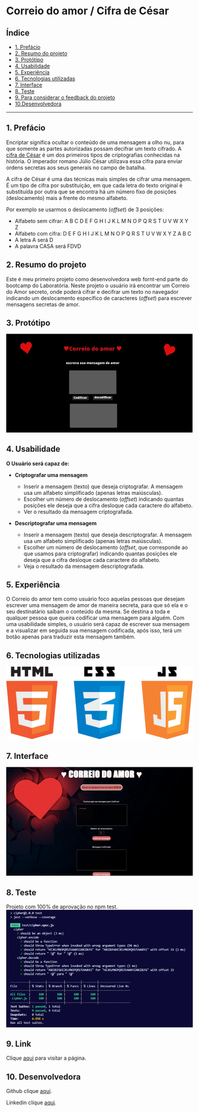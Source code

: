 # Correio do amor / Cifra de César 

## Índice

* [1. Prefácio](#1-prefácio)
* [2. Resumo do projeto](#2-resumo-do-projeto)
* [3. Protótipo](#3-protótipo)
* [4. Usabilidade](#4-usabilidade)
* [5. Experiência](#5-experiência)
* [6. Tecnologias utilizadas](#6-tecnologias-utilizadas)
* [7. Interface](#7-interface)
* [8. Teste](#8-teste)
* [9. Para considerar o feedback do projeto](#9-para-considerar-o-feedback-do-projeto)
* [10.Desenvolvedora](#10-desenvolvedora)
***

## 1. Prefácio

Encriptar significa ocultar o conteúdo de uma mensagem a olho nu,
para que somente as partes autorizadas possam decifrar um texto cifrado.
A [cifra de César](https://pt.wikipedia.org/wiki/Cifra_de_C%C3%A9sar)
é um dos primeiros tipos de criptografias conhecidas na história.
O imperador romano Júlio César utilizava essa cifra para enviar
ordens secretas aos seus generais no campo de batalha.

A cifra de César é uma das técnicas mais simples de cifrar uma mensagem. É um
tipo de cifra por substituição, em que cada letra do texto original é
substituida por outra que se encontra há um número fixo de posições
(deslocamento) mais a frente do mesmo alfabeto.

Por exemplo se usarmos o deslocamento (_offset_) de 3 posições:

* Alfabeto sem cifrar: A B C D E F G H I J K L M N O P Q R S T U V W X Y Z
* Alfabeto com cifra:  D E F G H I J K L M N O P Q R S T U V W X Y Z A B C
* A letra A será D
* A palavra CASA será FDVD



## 2. Resumo do projeto

Este é meu primeiro projeto como desenvolvedora web fornt-end parte do bootcamp do Laboratória.
Neste projeto o usuário irá encontrar um Correio do Amor secreto, onde poderá cifrar e decifrar um texto no navegador indicando um deslocamento
específico de caracteres (_offset_) para escrever mensagens secretas de amor.


## 3. Protótipo

![Alt text](prot%C3%B3tipo.jpg)

## 4. Usabilidade


**O Usuário será capaz de:**

* **Criptografar uma mensagem**
  - Inserir a mensagem (texto) que deseja criptografar. A mensagem usa um
    alfabeto simplificado (apenas letras maiúsculas).
  - Escolher um número de deslocamento (_offset_) indicando quantas posições
    ele deseja que a cifra desloque cada caractere do alfabeto.
  - Ver o resultado da mensagem criptografada.


* **Descriptografar uma mensagem**
  - Inserir a mensagem (texto) que deseja descriptografar. A mensagem usa um
    alfabeto simplificado (apenas letras maiúsculas).
  - Escolher um número de deslocamento (_offset_, que corresponde ao que usamos
    para criptografar) indicando quantas posições ele deseja que a cifra
    desloque cada caractere do alfabeto.
  - Veja o resultado da mensagem descriptografada.


## 5. Experiência

O Correio do amor tem como usuário foco aquelas pessoas que desejam escrever uma mensagem de amor de maneira secreta, para que só ela e o seu destinatário saibam o conteúdo da mesma.
Se destina a toda e qualquer pessoa que queira codificar uma mensagem para alguém.
Com uma usabilidade simples, o usuário será capaz de escrever sua mensagem e a visualizar em seguida sua mensagem codificada, após isso, terá um botão apenas para traduzir esta mensagem também.

## 6. Tecnologias utilizadas

![Alt text](html5-logo-31816.png)



## 7. Interface

![Alt text](projeto.png)


## 8. Teste
Projeto com 100% de aprovação no npm test.
![Alt text](test.png)

## 9. Link

Clique [aqui](https://rafaelamiliano.github.io/SAP011-cipher/) para visitar a página.

## 10. Desenvolvedora

Github clique [aqui](https://github.com/RafaelaMiliano).

Linkedin clique [aqui](https://www.linkedin.com/in/rafaela-miliano-4b4581223/).


